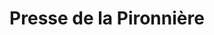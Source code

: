 ---
title: "Presse de la Pironnière"
url: /les-sables-dolonne/presse-de-la-pironniere/
shop: Zeitungen
---